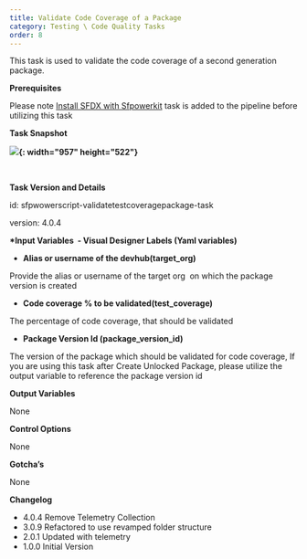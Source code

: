 ```yaml
---
title: Validate Code Coverage of a Package
category: Testing \ Code Quality Tasks
order: 8
---
```


This task is used to validate the code coverage of a second generation package.

**Prerequisites**

Please note [Install SFDX with Sfpowerkit](/Tasks/Common-Utility-Tasks/Install%20SFDX%20CLI/) task is added to the pipeline before utilizing this task

**Task Snapshot**

**![](/images/ValidateCodeCoveragePackage.PNG){: width="957" height="522"}**

&nbsp;

**Task Version and Details**

id: sfpwowerscript-validatetestcoveragepackage-task

version: 4.0.4

**\*Input Variables&nbsp; - Visual Designer Labels (Yaml variables)**

* **Alias or username of the devhub(target\_org)**

Provide the alias or username of the target org&nbsp; on which the package version is created

* **Code coverage % to be validated(test\_coverage)**

The percentage of code coverage, that should be validated

* **Package Version Id (package\_version\_id)**

The version of the package which should be validated for code coverage, If you are using this task after Create Unlocked Package, please utilize the output variable to reference the package version id

**Output Variables**

None

**Control Options**

None

**Gotcha’s**

None

**Changelog**

* 4\.0.4 Remove Telemetry Collection
* 3\.0.9 Refactored to use revamped folder structure
* 2\.0.1 Updated with telemetry
* 1\.0.0 Initial Version